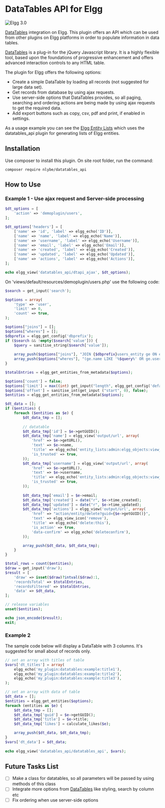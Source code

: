 DataTables API for Elgg
=======================

![Elgg 3.0](https://img.shields.io/badge/Elgg-3.0-orange.svg?style=flat-square)

[DataTables](https://datatables.net/) integration on Elgg. This plugin offers an API which can be used from other plugins on Elgg platforms in order to populate information in data tables.

[DataTables](https://datatables.net/) is a plug-in for the jQuery Javascript library. It is a highly flexible tool, based upon the foundations of progressive enhancement and offers advanced interaction controls to any HTML table.

The plugin for Elgg offers the following options:
* Create a simple DataTable by loading all records (not suggested for large data set). 
* Get records from database by using ajax requests.
* Use server-side options that DataTables provides, so all paging, searching and ordering actions are being made by using ajax requests to get the required data.
* Add export buttons such as copy, csv, pdf and print, if enabled in settings. 

As a usage example you can see the [Elgg Entity Lists](https://github.com/nlybe/Elgg-Entity-Lists) which uses the datatables_api plugin for generating lists of Elgg entities.

## Installation
Use composer to install this plugin. On site root folder, run the command:
```
composer require nlybe/datatables_api
```

## How to Use

### Example 1 - Use ajax request and Server-side processing

```php
$dt_options = [
    'action' => 'demoplugin/users',
];

$dt_options['headers'] = [ 
    ['name' => 'id', 'label' => elgg_echo('ID')],
    ['name' => 'name', 'label' => elgg_echo('Name')],
    ['name' => 'username', 'label' => elgg_echo('Username')],
    ['name' => 'email', 'label' => elgg_echo('Email')],
    ['name' => 'created', 'label' => elgg_echo('Created')],
    ['name' => 'updated', 'label' => elgg_echo('Updated')],
    ['name' => 'actions', 'label' => elgg_echo('Actions')],
];    

echo elgg_view('datatables_api/dtapi_ajax', $dt_options);
```

On 'views/default/resources/demoplugin/users.php' use the following code:
```php
$search = get_input('search');

$options = array(
    'type' => 'user',
    'limit' => 0,
    'count' => true,
);

$options["joins"] = [];
$options["wheres"] = [];
$dbprefix = elgg_get_config('dbprefix');
if ($search && !empty($search['value'])) {
    $query = sanitise_string($search['value']);
		
    array_push($options["joins"], "JOIN {$dbprefix}users_entity ge ON e.guid = ge.guid");
    array_push($options["wheres"], "(ge.name LIKE '%$query%' OR ge.username LIKE '%$query%' OR ge.email LIKE '%$query%')");
}

$totalEntries = elgg_get_entities_from_metadata($options);

$options['count'] = false;
$options['limit'] = max((int) get_input("length", elgg_get_config('default_limit')), 0);
$options['offset'] = sanitise_int(get_input ("start", 0), false);
$entities = elgg_get_entities_from_metadata($options);

$dt_data = [];
if ($entities) {    
    foreach ($entities as $e) {
        $dt_data_tmp = [];
        
        // datatable 
        $dt_data_tmp['id'] = $e->getGUID();
        $dt_data_tmp['name'] = elgg_view('output/url', array(
            'href' => $e->getURL(),
            'text' => $e->name,
            'title' => elgg_echo('entity_lists:admin:elgg_objects:view_entity'),
            'is_trusted' => true,
        )); 
        $dt_data_tmp['username'] = elgg_view('output/url', array(
            'href' => $e->getURL(),
            'text' => $e->username,
            'title' => elgg_echo('entity_lists:admin:elgg_objects:view_entity'),
            'is_trusted' => true,
        )); 
        
        $dt_data_tmp['email'] = $e->email;
        $dt_data_tmp['created'] = date("r", $e->time_created);
        $dt_data_tmp['updated'] = date("r", $e->time_updated);
        $dt_data_tmp['actions'] = elgg_view('output/url', array(
            'href' => "action/entity/delete?guid={$e->getGUID()}",
            'text' => elgg_view_icon('remove'),
            'title' => elgg_echo('delete:this'),
            'is_action' => true,
            'data-confirm' => elgg_echo('deleteconfirm'),
        ));

        array_push($dt_data, $dt_data_tmp);       
    }
} 

$total_rows = count($entities);
$draw = get_input('draw');
$result = [
    'draw' => isset($draw)?intval($draw):1,
    'recordsTotal' => $totalEntries,
    'recordsFiltered' => $totalEntries,
    'data' => $dt_data,
];

// release variables
unset($entities);

echo json_encode($result);
exit;
```

### Example 2

The sample code below will display a DataTable with 3 columns. It's suggested for small about of records only.
```php
// set an array with titles of table
$vars['dt_titles'] = array(
    elgg_echo('my_plugin:datatables:example:title1'),
    elgg_echo('my_plugin:datatables:example:title2'),
    elgg_echo('my_plugin:datatables:example:title3'),
);

// set an array with data of table
$dt_data = [];
$entities = elgg_get_entities($options);
foreach (entities as $e) {
    $dt_data_tmp = [];
    $dt_data_tmp['guid'] = $e->getGUID();
    $dt_data_tmp['title'] = $e->title;
    $dt_data_tmp['likes'] = calculate_likes($e);

    array_push($dt_data, $dt_data_tmp);    
}
$vars['dt_data'] = $dt_data;
   
echo elgg_view('datatables_api/datatables_api', $vars);
```


## Future Tasks List

- [ ] Make a class for datatables, so all parameters will be passed by using methods of this class
- [ ] Integrate more options from [DataTables](https://datatables.net/examples/index/) like styling, search by column etc
- [ ] Fix ordering when use server-side options
